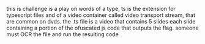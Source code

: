 this is challenge is a play on words of a type, ts is the extension for typescript files and of a video container called video transport stream, that are common on dvds. the .ts file is a video that contains 5 slides each slide containing a portion of the ofuscated js code that outputs the flag. someone must OCR the file and run the resulting code
